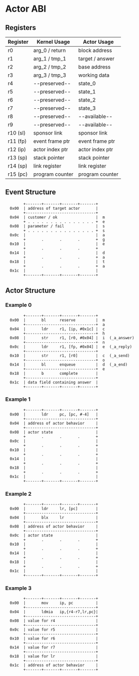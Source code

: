 # Actor ABI

## Registers

| Register | Kernel Usage    | Actor Usage     |
|----------|-----------------|-----------------|
| r0       | arg_0 / return  | block address   |
| r1       | arg_1 / tmp_1   | target / answer |
| r2       | arg_2 / tmp_2   | base address    |
| r3       | arg_3 / tmp_3   | working data    |
| r4       | --preserved--   | state_0         |
| r5       | --preserved--   | state_1         |
| r6       | --preserved--   | state_2         |
| r7       | --preserved--   | state_3         |
| r8       | --preserved--   | --available--   |
| r9       | --preserved--   | --available--   |
| r10 (sl) | sponsor link    | sponsor link    |
| r11 (fp) | event frame ptr | event frame ptr |
| r12 (ip) | actor index ptr | actor index ptr |
| r13 (sp) | stack pointer   | stack pointer   |
| r14 (sp) | link register   | link register   |
| r15 (pc) | program counter | program counter |

## Event Structure
~~~
        +-------+-------+-------+-------+
  0x00  | address of target actor       |
        +-------------------------------+
  0x04  | customer / ok                 |  m
        + . . . . . . . . . . . . . . . +  e
  0x08  | parameter / fail              |  s
        + . . . . . . . . . . . . . . . +  s
  0x0c  |                               |  a
        +       .       .       .       +  g
  0x10  |                               |  e
        +       .       .       .       +
  0x14  |                               |  d
        +       .       .       .       +  a
  0x18  |                               |  t
        +       .       .       .       +  a
  0x1c  |                               |
        +-------+-------+-------+-------+
~~~

## Actor Structure

### Example 0
~~~
        +-------+-------+-------+-------+
  0x00  |       bl      reserve         |  m
        +-------------------------------+  a
  0x04  |       ldr     r1, [ip, #0x1c] |  c
        +-------------------------------+  h
  0x08  |       str     r1, [r0, #0x04] |  i  (_a_answer)
        +-------------------------------+  n
  0x0c  |       ldr     r1, [fp, #0x04] |  e  (_a_reply)
        +-------------------------------+
  0x10  |       str     r1, [r0]        |  c  (_a_send)
        +-------------------------------+  o
  0x14  |       bl      enqueue         |  d  (_a_end)
        +-------------------------------+  e
  0x18  |       b       complete        |
        +-------------------------------+
  0x1c  | data field containing answer  |
        +-------+-------+-------+-------+
~~~

### Example 1
~~~
        +-------+-------+-------+-------+
  0x00  |       ldr     pc, [pc, #-4]   |
        +-------------------------------+
  0x04  | address of actor behavior     |
        +-------------------------------+
  0x08  | actor state                   |
        +       .       .       .       +
  0x0c  |                               |
        +       .       .       .       +
  0x10  |                               |
        +       .       .       .       +
  0x14  |                               |
        +       .       .       .       +
  0x18  |                               |
        +       .       .       .       +
  0x1c  |                               |
        +-------+-------+-------+-------+
~~~

### Example 2
~~~
        +-------+-------+-------+-------+
  0x00  |       ldr     lr, [pc]        |
        +-------------------------------+
  0x04  |       blx     lr              |
        +-------------------------------+
  0x08  | address of actor behavior     |
        +-------------------------------+
  0x0c  | actor state                   |
        +       .       .       .       +
  0x10  |                               |
        +       .       .       .       +
  0x14  |                               |
        +       .       .       .       +
  0x18  |                               |
        +       .       .       .       +
  0x1c  |                               |
        +-------+-------+-------+-------+
~~~

### Example 3
~~~
        +-------+-------+-------+-------+
  0x00  |       mov     ip, pc          |
        +-------------------------------+
  0x04  |       ldmia   ip,{r4-r7,lr,pc}|
        +-------------------------------+
  0x08  | value for r4                  |
        +-------------------------------+
  0x0c  | value for r5                  |
        +-------------------------------+
  0x10  | value for r6                  |
        +-------------------------------+
  0x14  | value for r7                  |
        +-------------------------------+
  0x18  | value for lr                  |
        +-------------------------------+
  0x1c  | address of actor behavior     |
        +-------+-------+-------+-------+
~~~
